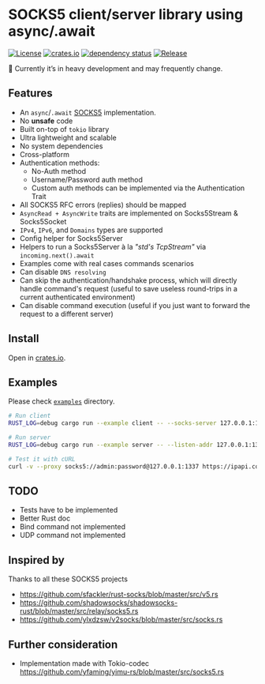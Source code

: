 # SOCKS5 client/server library using async/.await
[![License](https://img.shields.io/github/license/dizda/fast-socks5.svg)](https://github.com/dizda/fast-socks5)
[![crates.io](https://img.shields.io/crates/v/fast-socks5.svg)](https://crates.io/crates/fast-socks5)
[![dependency status](https://deps.rs/repo/github/dizda/fast-socks5/status.svg)](https://deps.rs/repo/github/dizda/fast-socks5)
[![Release](https://img.shields.io/github/release/dizda/fast-socks5.svg)](https://github.com/dizda/fast-socks5/releases)

🚸 Currently it’s in heavy development and may frequently change.

## Features

- An `async`/`.await` [SOCKS5](https://tools.ietf.org/html/rfc1928) implementation.
- No **unsafe** code
- Built on-top of `tokio` library
- Ultra lightweight and scalable
- No system dependencies
- Cross-platform
- Authentication methods:
  - No-Auth method
  - Username/Password auth method
  - Custom auth methods can be implemented via the Authentication Trait
- All SOCKS5 RFC errors (replies) should be mapped
- `AsyncRead + AsyncWrite` traits are implemented on Socks5Stream & Socks5Socket
- `IPv4`, `IPv6`, and `Domains` types are supported
- Config helper for Socks5Server
- Helpers to run a Socks5Server à la *"std's TcpStream"* via `incoming.next().await`
- Examples come with real cases commands scenarios
- Can disable `DNS resolving`
- Can skip the authentication/handshake process, which will directly handle command's request (useful to save useless round-trips in a current authenticated environment)
- Can disable command execution (useful if you just want to forward the request to a different server)


## Install

Open in [crates.io](https://crates.io/crates/fast-socks5).


## Examples

Please check [`examples`](https://github.com/dizda/fast-socks5/tree/master/examples) directory.

```bash
# Run client
RUST_LOG=debug cargo run --example client -- --socks-server 127.0.0.1:1337 --username admin --password password -a perdu.com -p 80

# Run server
RUST_LOG=debug cargo run --example server -- --listen-addr 127.0.0.1:1337 password -u admin -p password

# Test it with cURL
curl -v --proxy socks5://admin:password@127.0.0.1:1337 https://ipapi.co/json/
```

## TODO
- Tests have to be implemented
- Better Rust doc
- Bind command not implemented
- UDP command not implemented

## Inspired by

Thanks to all these SOCKS5 projects

- https://github.com/sfackler/rust-socks/blob/master/src/v5.rs
- https://github.com/shadowsocks/shadowsocks-rust/blob/master/src/relay/socks5.rs
- https://github.com/ylxdzsw/v2socks/blob/master/src/socks.rs

## Further consideration

- Implementation made with Tokio-codec https://github.com/yfaming/yimu-rs/blob/master/src/socks5.rs